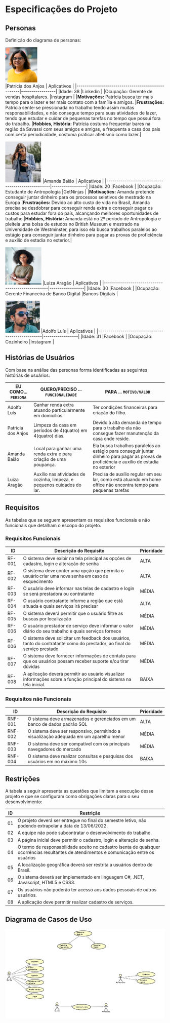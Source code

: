 # Especificações do Projeto

## Personas

Definição do diagrama de personas:

![Patrícia dos Anjos](img/patricia.png)           
|Patrícia dos Anjos                                | Aplicativos     |
|--------------------------------------------------|-----------------|
|Idade: 38                                         |Linkedin         |
|Ocupação: Gerente de vendas hospitalares.         |Instagram        |
|**Motivações:** Patrícia busca ter mais tempo para o lazer e ter mais contato com a família e amigos. |**Frustrações:** Patrícia sente-se pressionada no trabalho tendo assim muitas responsabilidades, e não consegue tempo para suas atividades de lazer, tendo que estudar e cuidar de pequenas tarefas no tempo que possui fora do trabalho. |**Hobbies, História:**	Patrícia costuma frequentar bares na região da Savassi com seus amigos e amigas, e frequenta a casa dos pais com certa periodicidade, costuma praticar atletismo como lazer.|


![Amanda Baião](img/amanda.png)
|Amanda Baião                                      | Aplicativos     |
|--------------------------------------------------|-----------------|
|Idade: 20                                         |Facebook         |
|Ocupação: Estudante de Antropologia               |GetNinjas        |
|**Motivações:** Amanda pretende conseguir juntar dinheiro para os processos seletivos de mestrado na Europa  |**Frustrações:** Devido ao alto custo de vida no Brasil, Amanda precisa se desdobrar para conseguir renda extra e conseguir pagar os custos para estudar fora do país, alcançando melhores oportunidades de trabalho.|**Hobbies, História:** Amanda está no 2º período de Antropologia e pleiteia uma bolsa de estudos no British Museum e mestrado na Universidade de Westminster, para isso ela busca trabalhos paralelos ao estágio para conseguir juntar dinheiro para pagar as provas de proficiência e auxílio de estadia no exterior.| 

![Luiza Aragão](img/luiza.png) 
|Luiza Aragão                                      | Aplicativos     |
|--------------------------------------------------|-----------------|
|Idade: 30                                         |Facebook         |
|Ocupação: Gerente Financeira de Banco Digital     |Bancos Digitais  |

![Adolfo Luís](img/adolfo.png) 
|Adolfo Luís                                       | Aplicativos     |
|--------------------------------------------------|-----------------|
|Idade: 31                                         |Facebook         |
|Ocupação: Cozinheiro                              |Instagram        |



## Histórias de Usuários

Com base na análise das personas forma identificadas as seguintes histórias de usuários:

|EU COMO... `PERSONA`| QUERO/PRECISO ... `FUNCIONALIDADE` |PARA ... `MOTIVO/VALOR`                 |
|--------------------|------------------------------------|----------------------------------------|
|Adolfo Luís   | Ganhar renda extra atuando particularmente em domicílios.            | Ter condições financeiras para criação do filho.               |
|Patrícia dos Anjos        | Limpeza da casa em períodos de 4(quatro) em 4(quatro) dias.                  | Devido à alta demanda de tempo para o trabalho ela não consegue fazer manutenção da casa onde reside.  |
|Amanda Baião |Local para ganhar uma renda extra e para criação de uma poupança. |Ela busca trabalhos paralelos ao estágio para conseguir juntar dinheiro para pagar as provas de proficiência e auxílio de estadia no exterior|
|Luiza Aragão |Auxílio nas atividades de cozinha, limpeza, e pequenos cuidados do lar. |Precisa de auxílio regular em seu lar, como está atuando em home office não encontra tempo para pequenas tarefas |

## Requisitos

As tabelas que se seguem apresentam os requisitos funcionais e não funcionais que detalham o escopo do projeto.

### Requisitos Funcionais

|ID    | Descrição do Requisito  | Prioridade |
|------|-----------------------------------------|----|
|RF-001| O sistema deve exibir na tela principal as opções de cadastro, login e alteração de senha  | ALTA | 
|RF-002| O sistema deve conter uma opção que permita o usuário criar uma nova senha em caso de esquecimento  | ALTA |
|RF-003| O usuário deve informar nas telas de cadastro e login se será prestadora ou contratante   | MÉDIA |
|RF-004| O usuário contratante informe a região que está situada e quais serviços irá precisar    | ALTA |
RF-005| O sistema deverá permitir que o usuário filtre as buscas por localização | MÉDIA|
|RF-006| O usuário prestador de serviço deve informar o valor diário do seu trabalho e quais serviços fornece    | MÉDIA |
|RF-006| O sistema deve solicitar um feedback dos usuários, tanto do contratante como do prestador, ao final do serviço prestado   | MÉDIA |
|RF-007| O sistema deve fornecer informações de contato para que os usuários possam receber suporte e/ou tirar dúvidas   | MÉDIA |
|RF-008| A aplicação deverá permitir ao usuário visualizar informações sobre a função principal do sistema na tela inicial. | BAIXA |

### Requisitos não Funcionais

|ID     | Descrição do Requisito  |Prioridade |
|-------|-------------------------|----|
|RNF-001| O sistema deve armazenados e gerenciados em um banco de dados padrão SQL | ALTA |
|RNF-002| O sistema deve ser responsivo, permitindo a visualização adequada em um aparelho menor  | MÉDIA | 
|RNF-003| O sistema deve ser compatível com os principais navegadores do mercado  |  MÉDIA | 
|RNF-004| O sistema deve realizar consultas e pesquisas dos usuários em no máximo 10s | BAIXA |


## Restrições

A tabela a seguir apresenta as questões que limitam a execução desse projeto e que se configuram como obrigações claras para o seu desenvolvimento: 

|ID| Restrição                                             |
|--|-------------------------------------------------------|
|01| O projeto deverá ser entregue no final do semestre letivo, não podendo extrapolar a data de 13/06/2022.  |
|02| A equipe não pode subcontratar o desenvolvimento do trabalho.         |
|03| A página inicial deve permitir o cadastro, login e alteração de senha. |
|04| O termo de responsabilidade aceito no cadastro isenta de quaisquer ocorrências resultantes de atendimentos e comunicação entre os usuários |
|05| A localização geográfica deverá ser restrita a usuários dentro do Brasil. |
|06| O sistema deverá ser implementado em linguagem C#, .NET, Javascript, HTML5 e CSS3. |
|07| Os usuários não poderão ter acesso aos dados pessoais de outros usuários. |
|08| A aplicação deve permitir realizar cadastro de serviços. |


## Diagrama de Casos de Uso

![Diagrama de Casos de Uso](img/DCASOSDEUSO.png)
